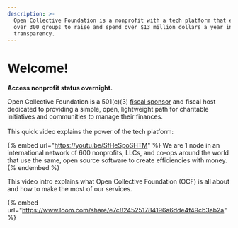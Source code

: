 ```yaml
---
description: >-
  Open Collective Foundation is a nonprofit with a tech platform that enables
  over 300 groups to raise and spend over $13 million dollars a year in full
  transparency.
---
```


# Welcome!

**Access nonprofit status overnight.**

Open Collective Foundation is a 501(c)(3) [fiscal sponsor](what-we-offer/fiscal-hosting.md) and fiscal host dedicated to providing a simple, open, lightweight path for charitable initiatives and communities to manage their finances.\
\
This quick video explains the power of the tech platform:

{% embed url="https://youtu.be/SfHeSpoSHTM" %}
We are 1 node in an international network of 600 nonprofits, LLCs, and co-ops around the world that use the same, open source software to create efficiencies with money.
{% endembed %}

This video intro explains what Open Collective Foundation (OCF) is all about and how to make the most of our services.

{% embed url="https://www.loom.com/share/e7c8245251784196a6dde4f49cb3ab2a" %}
